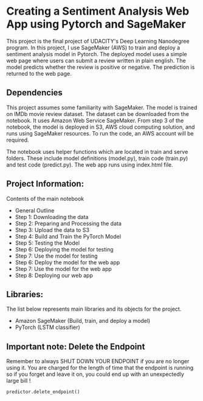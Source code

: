 # Creating a Sentiment Analysis Web App using Pytorch and SageMaker #

This project is the final project of UDACITY's Deep Learning Nanodegree program.
In this project, I use SageMaker (AWS) to train and deploy a sentiment analysis model in Pytorch.
The deployed model uses a simple web page where users can submit a review written in plain english. The model predicts whether the review is positive or negative. The prediction is returned to the web page.

## Dependencies ##
This project assumes some familiarity with SageMaker.
The model is trained on IMDb movie review dataset. The dataset can be downloaded from the notebook.
It uses Amazon Web Service SageMaker. From step 3 of the notebook, the model is deployed in S3, AWS cloud computing solution, and runs using SageMaker resources.
To run the code, an AWS account will be required.

The notebook uses helper functions which are located in train and serve folders. These include model definitions (model.py), train code (train.py) and test code (predict.py).
The web app runs using index.html file. 


## Project Information: ##
Contents of the main notebook
- General Outline
- Step 1: Downloading the data
- Step 2: Preparing and Processing the data
- Step 3: Upload the data to S3
- Step 4: Build and Train the PyTorch Model
- Step 5: Testing the Model
- Step 6: Deploying the model for testing
- Step 7: Use the model for testing
- Step 6: Deploy the model for the web app
- Step 7: Use the model for the web app
- Step 8: Deploying our web app

## Libraries: ##
The list below represents main libraries and its objects for the project.
- Amazon SageMaker (Build, train, and deploy a model)
- PyTorch (LSTM classifier)

## Important note: Delete the Endpoint ##
Remember to always SHUT DOWN YOUR ENDPOINT if you are no longer using it. You are charged for the length of time that the endpoint is running so if you forget and leave it on, you could end up with an unexpectedly large bill !

`predictor.delete_endpoint() `
